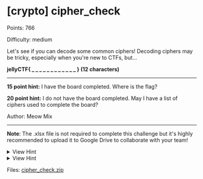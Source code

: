 # [crypto] cipher_check

Points: 766

Difficulty: medium

Let's see if you can decode some common ciphers! Decoding ciphers may be tricky, especially when you're new to CTFs, but...

**jellyCTF{ _ _ _ _ _ _ _ _ _ _ _ _ } (12 characters)**

---

**15 point hint:** I have the board completed. Where is the flag?

**20 point hint:** I do not have the board completed. May I have a list of ciphers used to complete the board?

Author: Meow Mix

---

**Note**: The .xlsx file is not required to complete this challenge but it's highly recommended to upload it to Google Drive to collaborate with your team!

<details>
<summary>View Hint</summary>

Have you noticed the crossword grid is 8x8?

Find the duel and follow the moves!

</details>

<details>
<summary>View Hint</summary>

Here is a list of ciphers used for this challenge!

- A1Z26
- Atbash
- Awascii
- Awascii Decimal
- Baconian Cipher
- base32
- base64
- base64 x 2
- Binary
- Braille
- Decimal
- Hex
- Hex (again)
- HTML Decimal
- Maritime
- Morse
- Octal
- Pig Pen
- Railfence
- Reverse
- ROT47
- ROT1
- ROT13
- Semaphore
- Skip Cipher
- SMS Cipher
- Substitution-QWERTY
- Tic Tac Toe
- Vigenere-awawawawawa
- Vigenere-babababababa
- Vigenere-jellyhoshiumi
- Wingdings

</details>

Files: [cipher_check.zip](./cipher_check.zip)

##
